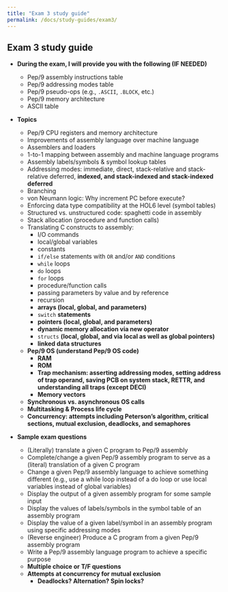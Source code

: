 ```yaml
---
title: "Exam 3 study guide"
permalink: /docs/study-guides/exam3/
---
```


## Exam 3 study guide

* **During the exam, I will provide you with the following (IF NEEDED)**
  * Pep/9 assembly instructions table
  * Pep/9 addressing modes table
  * Pep/9 pseudo-ops (e.g., ```.ASCII```, ```.BLOCK```, etc.)
  * Pep/9 memory architecture
  * ASCII table
   
* **Topics**
  * Pep/9 CPU registers and memory architecture
  * Improvements of assembly language over machine language
  * Assemblers and loaders
  * 1-to-1 mapping between assembly and machine language programs
  * Assembly labels/symbols & symbol lookup tables
  * Addressing modes: immediate, direct, stack-relative and stack-relative deferred, **indexed, and stack-indexed and stack-indexed deferred**
  * Branching
  * von Neumann logic: Why increment PC before execute?
  * Enforcing data type compatibility at the HOL6 level (symbol tables)
  * Structured vs. unstructured code: spaghetti code in assembly
  * Stack allocation (procedure and function calls)
  * Translating C constructs to assembly:
    * I/O commands
    * local/global variables
    * constants
    * ```if/else``` statements with ```OR``` and/or ```AND``` conditions
    * ```while``` loops
    * ```do``` loops
    * ```for``` loops
    * procedure/function calls
    * passing parameters by value and by reference
    * recursion
    * **arrays (local, global, and parameters)**
    * ```switch``` **statements**
    * **pointers (local, global, and parameters)**
    * **dynamic memory allocation via new operator**
    * ```structs``` **(local, global, and via local as well as global pointers)**
    * **linked data structures**
  * **Pep/9 OS (understand Pep/9 OS code)**
    * **RAM**
    * **ROM**
    * **Trap mechanism: asserting addressing modes, setting address of trap operand, saving PCB on system stack, RETTR, and understanding all traps (except DECI)**
    * **Memory vectors**
  * **Synchronous vs. asynchronous OS calls**
  * **Multitasking & Process life cycle**
  * **Concurrency: attempts including Peterson’s algorithm, critical sections, mutual exclusion, deadlocks, and semaphores**
      
* **Sample exam questions**
  * (Literally) translate a given C program to Pep/9 assembly
  * Complete/change a given Pep/9 assembly program to serve as a (literal) translation of a given C program
  * Change a given Pep/9 assembly language to achieve something different (e.g., use a while loop instead of a do loop or use local variables instead of global variables)
  * Display the output of a given assembly program for some sample input
  * Display the values of labels/symbols in the symbol table of an assembly program
  * Display the value of a given label/symbol in an assembly program using specific addressing modes
  * (Reverse engineer) Produce a C program from a given Pep/9 assembly program
  * Write a Pep/9 assembly language program to achieve a specific purpose
  * **Multiple choice or T/F questions**
  * **Attempts at concurrency for mutual exclusion**
    * **Deadlocks? Alternation? Spin locks?**
